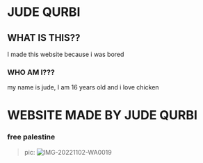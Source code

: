 # JUDE QURBI
## WHAT IS THIS??
I made this website because i was bored
### WHO AM I???
my name is jude, I am 16 years old and i love chicken
# WEBSITE MADE BY JUDE QURBI
### free palestine
>pic:
![IMG-20221102-WA0019](https://github.com/jqsoj/jqsoj.github.io/assets/170632106/a0bfd505-e144-4d11-8037-628659f15d9b)
